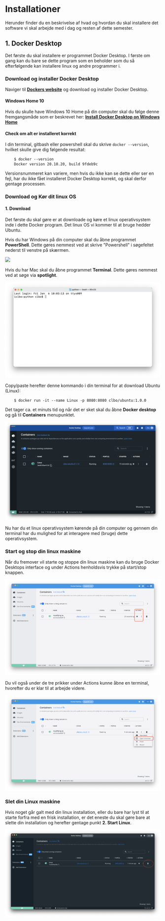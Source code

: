 <!-- JS use if these pages are used as githubpages. can be deleted if used elsewhere -->
<script src="https://code.jquery.com/jquery-3.2.1.min.js"></script>
<script src="../script.js"></script> 

# Installationer
Herunder finder du en beskrivelse af hvad og hvordan du skal installere det software vi skal arbejde med i dag og resten af dette semester.


## 1. Docker Desktop
Det første du skal installere er programmet Docker Desktop. I første om gang kan du bare se dette program som en beholder som du så efterfølgende kan installere linux og andre programmer i. 

### Download og installer Docker Desktop
Naviger til **[Dockers website](https://www.docker.com/)** og download og installer Docker Desktop.

#### Windows Home 10
Hvis du skulle have Windows 10 Home på din computer skal du følge denne fremgangsmåde som er beskrevet her:
**[Install Docker Desktop on Windows Home](https://docs.docker.com/docker-for-windows/install-windows-home/)**

#### Check om alt er installeret korrekt
I din terminal, gitbash eller powershell skal du skrive ``` docker --version ```, hvilket skulle give dig følgende resultat:  

````
	$ docker --version
	Docker version 20.10.20, build 9fdeb9c
````
Versionsnummeret kan variere, men hvis du ikke kan se dette eller ser en fejl, har du ikke fået installeret Docker Desktop korrekt, og skal derfor gentage processen.


### Download og Kør dit linux OS

#### 1. Download    

Det første du skal gøre er at downloade og køre et linux operativsystem inde i dette Docker program. Det linux OS vi kommer til at bruge hedder Ubuntu.

Hvis du har Windows på din computer skal du åbne programmet **PowerShell**. Dette gøres nemmest ved at skrive "Powershell" i søgefeltet nederst til venstre på skærmen. 

![](../img/desktop/powershell.png)

Hvis du har Mac skal du åbne programmet **Terminal**. Dette gøres nemmest ved at søge via **spotlight**.

![](../img/desktop/terminal.png) 



Copy/paste herefter denne kommando i din terminal for at download Ubuntu (Linux):

````
	$ docker run -it --name Linux -p 8080:8080 clbo/ubuntu:1.0.0 
````

Det tager ca. et minuts tid og når det er sket skal du åbne **Docker desktop** og gå til **Containers** menupunktet.

![](../img/desktop/desktop_01.png)


<!-- 
#### 2. Start Linux

Under **Actions** i det image der hedder **clbo/ubuntu** skal du trykke på **start** knappen.    

![](../img/desktop/desktop_2.png)

Skriv **Linux** i **Container name** feltet og **8080** i **Host port** feltet og klik på **Run**

![](../img/desktop/desktop_3.png)

Under **Container** menupunktet klik på **Run in terminal** under **Actions**.    
Du har nu en **Terminal** som du kan bruge til at interagerer med dit linux OS.   

![](../img/desktop/desktop_4.png)

Som det første skriv ````bash```` og tryk på enter.    

<!--   
Efter Linux er downloadet og startet skulle du gerne se noget lignenede dette i din terminal: 

````
	$ docker run -it clbo/ubuntu:1.0.0
	To run a command as administrator (user "root"), use "sudo <command>".
	See "man sudo_root" for details.

	clbo@5743d5b63a70:/$ 	

````
-->    

Nu har du et linux operativsystem kørende på din computer og gennem din terminal har du mulighed for at interagere med (bruge) dette operativsystem.

### Start og stop din linux maskine
Når du fremover vil starte og stoppe din linux maskine kan du bruge Docker Desktops interface og under Actions henholdsvis trykke på start/stop knappen.

![](../img/docker_1.png)

Du vil også under de tre prikker under Actions kunne åbne en terminal, hvorefter du er klar til at arbejde videre.

![](../img/docker_2.png) 


### Slet din Linux maskine
Hvis noget går galt med din linux installation, eller du bare har lyst til at starte forfra med en frisk installation, er det eneste du skal gøre bare at slette din installation og herefter gentage punkt **2. Start Linux**.


![](../img/desktop/desktop_5.png)





